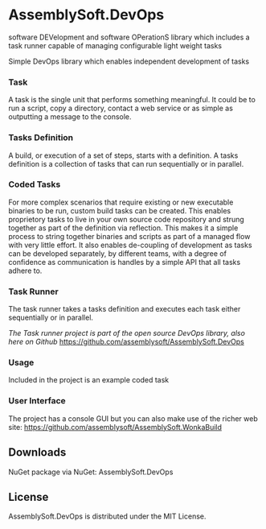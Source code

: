 # AssemblySoft.DevOps
software DEVelopment and software OPerationS  library which includes a task runner capable of managing configurable light weight tasks 

Simple DevOps library which enables independent development of tasks


### Task
A task is the single unit that performs something meaningful. It could be to run a script, copy a directory, contact a web service or as simple as outputting a message to the console.

### Tasks Definition
A build, or execution of a set of steps, starts with a definition. A tasks definition is a collection of tasks that can run sequentially or in parallel.

### Coded Tasks
For more complex scenarios that require existing or new executable binaries to be run, custom build tasks can be created.
This enables proprietory tasks to live in your own source code repository and strung together as part of the definition via reflection. This makes it a simple process to string together binaries and scripts as part of a managed flow with very little effort. It also enables de-coupling of development as tasks can be developed separately, by different teams, with a degree of confidence as communication is handles by a simple API that all tasks adhere to.

### Task Runner
The task runner takes a tasks definition and executes each task either sequentially or in parallel.

*The Task runner project is part of the open source DevOps library, also here on Github* https://github.com/assemblysoft/AssemblySoft.DevOps


### Usage
Included in the project is an example coded task


### User Interface
The project has a console GUI but you can also make use of the richer web site:
https://github.com/assemblysoft/AssemblySoft.WonkaBuild

## Downloads
NuGet package via NuGet: AssemblySoft.DevOps

## License

AssemblySoft.DevOps is distributed under the MIT License.
